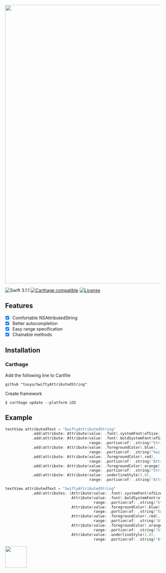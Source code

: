 <p align="center">
  <img src="https://github.com/touyu/SwiftyAttributedString/blob/assets/logo.png" width=900>
</p>

![Swift 3.1.1](https://img.shields.io/badge/Swift-3.1.0-orange.svg)
[![Carthage compatible](https://img.shields.io/badge/Carthage-compatible-4BC51D.svg?style=flat)](https://github.com/Carthage/Carthage)
[![License](http://img.shields.io/:license-mit-blue.svg)](http://doge.mit-license.org)

## Features
- [x] Comfortable NSAttributedString
- [x] Better autocompletion
- [x] Easy range specification
- [x] Chainable methods

## Installation

### Carthage
Add the following line to Cartfile
```
github "touyu/SwiftyAttributedString"
```

Create framework

```
$ carthage update --platform iOS
```

## Example

```swift
textView.attributedText = "SwiftyAttributedString"
            .add(attribute: Attribute(value: .font(.systemFont(ofSize: 16))))
            .add(attribute: Attribute(value: .font(.boldSystemFont(ofSize: 16)),
                                      range: .portion(of: .string("String"))))
            .add(attribute: Attribute(value: .foregroundColor(.blue),
                                      range: .portion(of: .string("Swifty"))))
            .add(attribute: Attribute(value: .foregroundColor(.red),
                                      range: .portion(of: .string("Attributed"))))
            .add(attribute: Attribute(value: .foregroundColor(.orange),
                                      range: .portion(of: .string("String"))))
            .add(attribute: Attribute(value: .underlineStyle(1.0),
                                      range: .portion(of: .string("Attributed"))))
```

```swift
textView.attributedText = "SwiftyAttributedString"
            .add(attributes: [Attribute(value: .font(.systemFont(ofSize: 16))),
                              Attribute(value: .font(.boldSystemFont(ofSize: 16)),
                                        range: .portion(of: .string("String"))),
                              Attribute(value: .foregroundColor(.blue),
                                        range: .portion(of: .string("Swifty"))),
                              Attribute(value: .foregroundColor(.red),
                                        range: .portion(of: .string("Attributed"))),
                              Attribute(value: .foregroundColor(.orange),
                                        range: .portion(of: .string("String"))),
                              Attribute(value: .underlineStyle(1.0),
                                        range: .portion(of: .string("Attributed")))])
```

<img src="https://github.com/touyu/SwiftyAttributedString/blob/assets/001.png" height=70>
